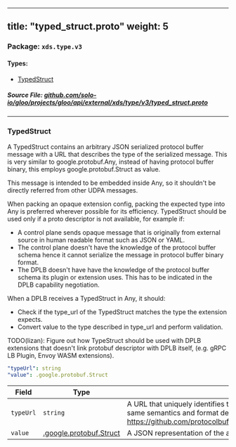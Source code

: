 
---
title: "typed_struct.proto"
weight: 5
---

<!-- Code generated by solo-kit. DO NOT EDIT. -->


### Package: `xds.type.v3` 
#### Types:


- [TypedStruct](#typedstruct)
  



##### Source File: [github.com/solo-io/gloo/projects/gloo/api/external/xds/type/v3/typed_struct.proto](https://github.com/solo-io/gloo/blob/master/projects/gloo/api/external/xds/type/v3/typed_struct.proto)





---
### TypedStruct

 
A TypedStruct contains an arbitrary JSON serialized protocol buffer message with a URL that
describes the type of the serialized message. This is very similar to google.protobuf.Any,
instead of having protocol buffer binary, this employs google.protobuf.Struct as value.

This message is intended to be embedded inside Any, so it shouldn't be directly referred
from other UDPA messages.

When packing an opaque extension config, packing the expected type into Any is preferred
wherever possible for its efficiency. TypedStruct should be used only if a proto descriptor
is not available, for example if:

- A control plane sends opaque message that is originally from external source in human readable
  format such as JSON or YAML.
- The control plane doesn't have the knowledge of the protocol buffer schema hence it cannot
  serialize the message in protocol buffer binary format.
- The DPLB doesn't have have the knowledge of the protocol buffer schema its plugin or extension
  uses. This has to be indicated in the DPLB capability negotiation.

When a DPLB receives a TypedStruct in Any, it should:
- Check if the type_url of the TypedStruct matches the type the extension expects.
- Convert value to the type described in type_url and perform validation.

TODO(lizan): Figure out how TypeStruct should be used with DPLB extensions that doesn't link
protobuf descriptor with DPLB itself, (e.g. gRPC LB Plugin, Envoy WASM extensions).

```yaml
"typeUrl": string
"value": .google.protobuf.Struct

```

| Field | Type | Description |
| ----- | ---- | ----------- | 
| `typeUrl` | `string` | A URL that uniquely identifies the type of the serialize protocol buffer message. This has same semantics and format described in google.protobuf.Any: https://github.com/protocolbuffers/protobuf/blob/master/src/google/protobuf/any.proto. |
| `value` | [.google.protobuf.Struct](https://developers.google.com/protocol-buffers/docs/reference/csharp/class/google/protobuf/well-known-types/struct) | A JSON representation of the above specified type. |





<!-- Start of HubSpot Embed Code -->
<script type="text/javascript" id="hs-script-loader" async defer src="//js.hs-scripts.com/5130874.js"></script>
<!-- End of HubSpot Embed Code -->
